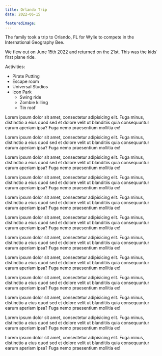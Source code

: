 ```yaml
---
title: Orlando Trip
date: 2022-06-15

featuredImage: 
---
```


The family took a trip to Orlando, FL for Wylie to compete in the International Geography Bee.

We flew out on June 15th 2022 and returned on the 21st. This was the kids' first plane ride.

Activities:

- Pirate Putting
- Escape room
- Universal Studios
- Icon Park
  - Swing ride
  - Zombie killing
  - Tin roof

Lorem ipsum dolor sit amet, consectetur adipisicing elit. Fuga minus, distinctio a eius quod sed et dolore velit ut blanditiis quia consequuntur earum aperiam ipsa? Fuga nemo praesentium mollitia ex!

Lorem ipsum dolor sit amet, consectetur adipisicing elit. Fuga minus, distinctio a eius quod sed et dolore velit ut blanditiis quia consequuntur earum aperiam ipsa? Fuga nemo praesentium mollitia ex!

Lorem ipsum dolor sit amet, consectetur adipisicing elit. Fuga minus, distinctio a eius quod sed et dolore velit ut blanditiis quia consequuntur earum aperiam ipsa? Fuga nemo praesentium mollitia ex!

Lorem ipsum dolor sit amet, consectetur adipisicing elit. Fuga minus, distinctio a eius quod sed et dolore velit ut blanditiis quia consequuntur earum aperiam ipsa? Fuga nemo praesentium mollitia ex!

Lorem ipsum dolor sit amet, consectetur adipisicing elit. Fuga minus, distinctio a eius quod sed et dolore velit ut blanditiis quia consequuntur earum aperiam ipsa? Fuga nemo praesentium mollitia ex!

Lorem ipsum dolor sit amet, consectetur adipisicing elit. Fuga minus, distinctio a eius quod sed et dolore velit ut blanditiis quia consequuntur earum aperiam ipsa? Fuga nemo praesentium mollitia ex!

Lorem ipsum dolor sit amet, consectetur adipisicing elit. Fuga minus, distinctio a eius quod sed et dolore velit ut blanditiis quia consequuntur earum aperiam ipsa? Fuga nemo praesentium mollitia ex!

Lorem ipsum dolor sit amet, consectetur adipisicing elit. Fuga minus, distinctio a eius quod sed et dolore velit ut blanditiis quia consequuntur earum aperiam ipsa? Fuga nemo praesentium mollitia ex!

Lorem ipsum dolor sit amet, consectetur adipisicing elit. Fuga minus, distinctio a eius quod sed et dolore velit ut blanditiis quia consequuntur earum aperiam ipsa? Fuga nemo praesentium mollitia ex!

Lorem ipsum dolor sit amet, consectetur adipisicing elit. Fuga minus, distinctio a eius quod sed et dolore velit ut blanditiis quia consequuntur earum aperiam ipsa? Fuga nemo praesentium mollitia ex!

Lorem ipsum dolor sit amet, consectetur adipisicing elit. Fuga minus, distinctio a eius quod sed et dolore velit ut blanditiis quia consequuntur earum aperiam ipsa? Fuga nemo praesentium mollitia ex!

Lorem ipsum dolor sit amet, consectetur adipisicing elit. Fuga minus, distinctio a eius quod sed et dolore velit ut blanditiis quia consequuntur earum aperiam ipsa? Fuga nemo praesentium mollitia ex!
